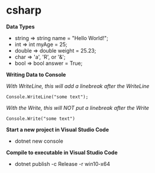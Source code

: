 # csharp

__Data Types__
* string => string name = "Hello World!";
* int => int myAge = 25;
* double => double weight =  25.23;
* char => 'a', 'R', or '&';
* bool => bool answer = True;

__Writing Data to Console__

*With WriteLine, this will add a linebreak after the WriteLine*
```
Console.WriteLine("some text");
```

*With the Write, this will NOT put a linebreak after the Write*
```
Console.Write("some text")
```

__Start a new project in Visual Studio Code__
* dotnet new console

__Compile to executable in Visual Studio Code__
* dotnet publish -c Release -r win10-x64

